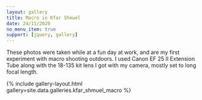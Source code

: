 ```yaml
---
layout: gallery
title: Macro in Kfar Shmuel
date: 24/11/2020
no_menu_item: true 
support: [jquery, gallery]
---
```


These photos were taken while at a fun day at work, and are my first experiment with macro shooting outdoors. I used Canon EF 25 II Extension Tube along with the 18-135 kit lens I got with my camera, mostly set to long focal length.

{% include gallery-layout.html gallery=site.data.galleries.kfar_shmuel_macro %}


